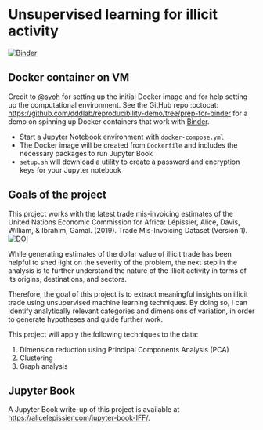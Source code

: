 # Unsupervised learning for illicit activity

[![Binder](https://mybinder.org/badge_logo.svg)](https://mybinder.org/v2/gh/walice/Unsupervised-Learning-IFF/master)

## Docker container on VM

Credit to [@syoh](https://github.com/syoh) for setting up the initial Docker image and for help setting up the computational environment. See the GitHub repo :octocat: <https://github.com/dddlab/reproducibility-demo/tree/prep-for-binder> for a demo on spinning up Docker containers that work with [Binder](https://mybinder.org).

* Start a Jupyter Notebook environment with `docker-compose.yml`
* The Docker image will be created from `Dockerfile` and includes the necessary packages to run Jupyter Book
* `setup.sh` will download a utility to create a password and encryption keys for your Jupyter notebook


## Goals of the project

This project works with the latest trade mis-invoicing estimates of the United Nations Economic Commission for Africa: Lépissier, Alice, Davis, William, & Ibrahim, Gamal. (2019). Trade Mis-Invoicing Dataset (Version 1). <a href="https://doi.org/10.5281/zenodo.3610558"><img src="https://zenodo.org/badge/DOI/10.5281/zenodo.3610558.svg" alt="DOI"></a>

While generating estimates of the dollar value of illicit trade has been helpful to shed light on the severity of the problem, the next step in the analysis is to further understand the nature of the illicit activity in terms of its origins, destinations, and sectors.

Therefore, the goal of this project is to extract meaningful insights on illicit trade using unsupervised machine learning techniques. By doing so, I can identify analytically relevant categories and dimensions of variation, in order to generate hypotheses and guide further work.

This project will apply the following techniques to the data:
1. Dimension reduction using Principal Components Analysis (PCA)
2. Clustering
3. Graph analysis


## Jupyter Book
A Jupyter Book write-up of this project is available at <https://alicelepissier.com/jupyter-book-IFF/>.